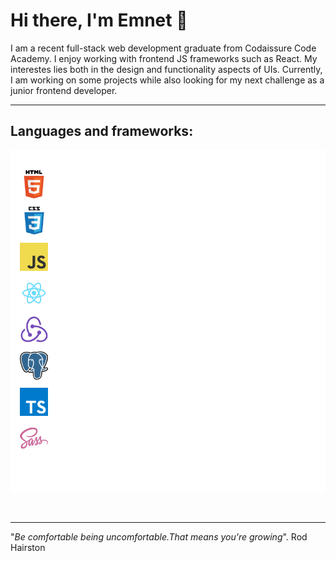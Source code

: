 # Hi there, I'm Emnet :wave:

I am a recent full-stack web development graduate from Codaissure Code Academy. I enjoy working with frontend JS frameworks such as React. My interestes lies both in the design and functionality aspects of UIs. Currently, I am working on some projects while also looking for my next challenge as a junior frontend developer. 
  
  ***

  ## Languages and frameworks: 
  <code><div style="background-color: white;padding:10px" >
  <img src="https://raw.githubusercontent.com/github/explore/80688e429a7d4ef2fca1e82350fe8e3517d3494d/topics/html/html.png" width="45" style="background-color: white;padding: 5px">
   <img src="https://raw.githubusercontent.com/github/explore/80688e429a7d4ef2fca1e82350fe8e3517d3494d/topics/css/css.png" width="45" style="background-color: white;padding: 5px">
    <img src="https://raw.githubusercontent.com/github/explore/80688e429a7d4ef2fca1e82350fe8e3517d3494d/topics/javascript/javascript.png" width="45" style="background-color: white;padding: 5px">
   <img src="https://raw.githubusercontent.com/github/explore/80688e429a7d4ef2fca1e82350fe8e3517d3494d/topics/react/react.png" width="45" style="background-color: white;padding: 5px">
    <img src="https://raw.githubusercontent.com/github/explore/80688e429a7d4ef2fca1e82350fe8e3517d3494d/topics/redux/redux.png" width="45" style="background-color: white;padding: 5px">
   <img src="https://raw.githubusercontent.com/github/explore/80688e429a7d4ef2fca1e82350fe8e3517d3494d/topics/postgresql/postgresql.png" width="45" style="background-color: white;padding: 5px">
   <img src="https://raw.githubusercontent.com/github/explore/80688e429a7d4ef2fca1e82350fe8e3517d3494d/topics/typescript/typescript.png" width="45" style="background-color: white;padding: 5px">
   <img src="https://raw.githubusercontent.com/github/explore/80688e429a7d4ef2fca1e82350fe8e3517d3494d/topics/sass/sass.png" width="45" style="background-color: white;padding: 5px">
  </div>
  </code>

  ***

  "*Be comfortable being uncomfortable.That means you're growing*". 
                                               Rod Hairston
